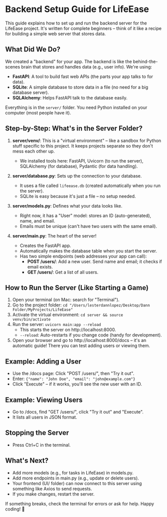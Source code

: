 # Backend Setup Guide for LifeEase

This guide explains how to set up and run the backend server for the LifeEase project. It's written for complete beginners – think of it like a recipe for building a simple web server that stores data.

## What Did We Do?

We created a "backend" for your app. The backend is like the behind-the-scenes brain that stores and handles data (e.g., user info). We're using:
- **FastAPI**: A tool to build fast web APIs (the parts your app talks to for data).
- **SQLite**: A simple database to store data in a file (no need for a big database server).
- **SQLAlchemy**: Helps FastAPI talk to the database easily.

Everything is in the `server/` folder. You need Python installed on your computer (most people have it).

## Step-by-Step: What's in the Server Folder?

1. **server/venv/**: This is a "virtual environment" – like a sandbox for Python stuff specific to this project. It keeps projects separate so they don't mess each other up.
   - We installed tools here: FastAPI, Uvicorn (to run the server), SQLAlchemy (for database), Pydantic (for data handling).

2. **server/database.py**: Sets up the connection to your database.
   - It uses a file called `lifeease.db` (created automatically when you run the server).
   - SQLite is easy because it's just a file – no setup needed.

3. **server/models.py**: Defines what your data looks like.
   - Right now, it has a "User" model: stores an ID (auto-generated), name, and email.
   - Emails must be unique (can't have two users with the same email).

4. **server/main.py**: The heart of the server!
   - Creates the FastAPI app.
   - Automatically makes the database table when you start the server.
   - Has two simple endpoints (web addresses your app can call):
     - **POST /users/**: Add a new user. Send name and email; it checks if email exists.
     - **GET /users/**: Get a list of all users.

## How to Run the Server (Like Starting a Game)

1. Open your terminal (on Mac: search for "Terminal").
2. Go to the project folder: `cd "/Users/lesterdannlopez/Desktop/Dann Folder/MyProjects/LifeEase"`
3. Activate the virtual environment: `cd server && source venv/bin/activate`
4. Run the server: `uvicorn main:app --reload`
   - This starts the server on http://localhost:8000.
   - `--reload`: Auto-restarts if you change code (handy for development).
5. Open your browser and go to http://localhost:8000/docs – it's an automatic guide! There you can test adding users or viewing them.

## Example: Adding a User

- Use the /docs page: Click "POST /users/", then "Try it out".
- Enter: `{"name": "John Doe", "email": "john@example.com"}`
- Click "Execute" – if it works, you'll see the new user with an ID.

## Example: Viewing Users

- Go to /docs, find "GET /users/", click "Try it out" and "Execute".
- It lists all users in JSON format.

## Stopping the Server

- Press Ctrl+C in the terminal.

## What's Next?

- Add more models (e.g., for tasks in LifeEase) in models.py.
- Add more endpoints in main.py (e.g., update or delete users).
- Your frontend (UI/ folder) can now connect to this server using something like Axios to send requests.
- If you make changes, restart the server.

If something breaks, check the terminal for errors or ask for help. Happy coding! 🚀
